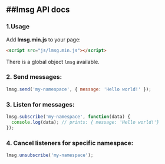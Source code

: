 ##lmsg API docs    
---   
### 1.Usage 
Add **lmsg.min.js** to your page:

```html
<script src="js/lmsg.min.js"></script>
```

There is a global object `lmsg` available.

### 2. Send messages:      

```js
lmsg.send('my-namespace', { message: 'Hello world!' });
```

### 3. Listen for messages:         

```js
lmsg.subscribe('my-namespace', function(data) {
  console.log(data); // prints: { message: 'Hello world!'}
});
```

### 4. Cancel listeners for specific namespace:       

```js
lmsg.unsubscribe('my-namespace');
```    